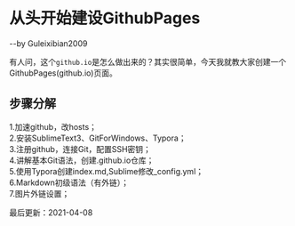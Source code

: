 # 从头开始建设GithubPages
--by Guleixibian2009

有人问，这个`github.io`是怎么做出来的？其实很简单，今天我就教大家创建一个GithubPages(github.io)页面。

## 步骤分解
1.加速github，改hosts；  
2.安装SublimeText3、GitForWindows、Typora；  
3.注册github，连接Git，配置SSH密钥；  
4.讲解基本Git语法，创建<username>.github.io仓库；    
5.使用Typora创建index.md,Sublime修改_config.yml；   
6.Markdown初级语法（有外链）；  
7.图片外链设置；  

最后更新：2021-04-08

